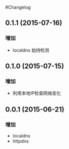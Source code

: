 #Changelog

## 0.1.1 (2015-07-16)

### 增加
* localdns 劫持检测


## 0.1.0 (2015-07-15)

### 增加
* 利用本地IP检查网络变化

## 0.0.1 (2015-06-21)

### 增加
* localdns
* httpdns


